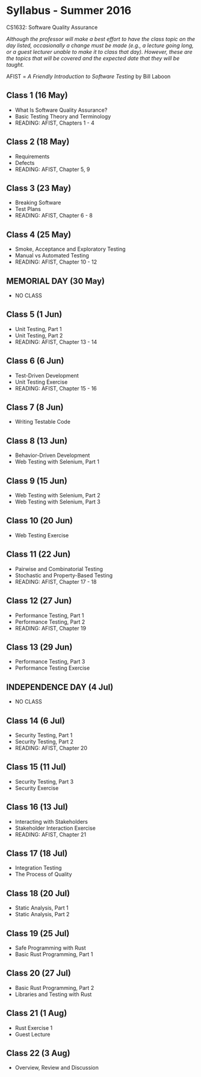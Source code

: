 # Syllabus - Summer 2016
CS1632: Software Quality Assurance

_Although the professor will make a best effort to have the class topic on the day listed, occasionally a change must be made (e.g., a lecture going long, or a guest lecturer unable to make it to class that day).  However, these are the topics that will be covered and the expected date that they will be taught._

AFIST = _A Friendly Introduction to Software Testing_ by Bill Laboon

## Class 1 (16 May)
  * What Is Software Quality Assurance?
  * Basic Testing Theory and Terminology
  * READING: AFIST, Chapters 1 - 4
  
## Class 2 (18 May)
  * Requirements
  * Defects
  * READING: AFIST, Chapter 5, 9

## Class 3 (23 May)
  * Breaking Software
  * Test Plans
  * READING: AFIST, Chapter 6 - 8

## Class 4 (25 May)
  * Smoke, Acceptance and Exploratory Testing 
  * Manual vs Automated Testing
  * READING: AFIST, Chapter 10 - 12

## MEMORIAL DAY (30 May)
  * NO CLASS

## Class 5 (1 Jun)
  * Unit Testing, Part 1
  * Unit Testing, Part 2
  * READING: AFIST, Chapter 13 - 14
    
## Class 6 (6 Jun)
  * Test-Driven Development
  * Unit Testing Exercise
  * READING: AFIST, Chapter 15 - 16
  
## Class 7 (8 Jun)
  * Writing Testable Code
  
## Class 8 (13 Jun)
  * Behavior-Driven Development
  * Web Testing with Selenium, Part 1

## Class 9 (15 Jun)
  * Web Testing with Selenium, Part 2
  * Web Testing with Selenium, Part 3

## Class 10 (20 Jun)
   * Web Testing Exercise
  
## Class 11 (22 Jun)
  * Pairwise and Combinatorial Testing
  * Stochastic and Property-Based Testing
  * READING: AFIST, Chapter 17 - 18
  
## Class 12 (27 Jun)
  * Performance Testing, Part 1
  * Performance Testing, Part 2
  * READING: AFIST, Chapter 19
  
## Class 13 (29 Jun)
  * Performance Testing, Part 3
  * Performance Testing Exercise

## INDEPENDENCE DAY (4 Jul)
  * NO CLASS

## Class 14 (6 Jul)
  * Security Testing, Part 1
  * Security Testing, Part 2
  * READING: AFIST, Chapter 20
  
## Class 15 (11 Jul)
  * Security Testing, Part 3
  * Security Exercise
 
## Class 16 (13 Jul)
  * Interacting with Stakeholders
  * Stakeholder Interaction Exercise
  * READING: AFIST, Chapter 21

## Class 17 (18 Jul)
  * Integration Testing
  * The Process of Quality

## Class 18 (20 Jul)
  * Static Analysis, Part 1
  * Static Analysis, Part 2

## Class 19 (25 Jul)
  * Safe Programming with Rust
  * Basic Rust Programming, Part 1

## Class 20 (27 Jul)
  * Basic Rust Programming, Part 2
  * Libraries and Testing with Rust

## Class 21 (1 Aug)
  * Rust Exercise 1
  * Guest Lecture
  
## Class 22 (3 Aug)
  * Overview, Review and Discussion
